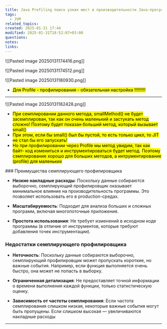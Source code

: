 ```yaml
---
title: Java Profiling поиск узких мест в производительности Java-программ
tags:
  - JVM
related_topics: 
created: 2025-01-31 17:44
modified: 2025-01-31T18:52:07+03:00
questions: 
notes: 
links: 
---
```


![[Pasted image 20250131174416.png]]

![[Pasted image 20250131174512.png]]

![[Pasted image 20250131180930.png]]
- <mark class="hltr-red">Для Profile - профилирования - обязательная настройка !!!!!!!!!</mark>



----

![[Pasted image 20250131182428.png]]
- <mark class="hltr-red">При семплировании данного метода, smallMethod() не будет засемплирован, так как он очень маленький и застукать метод сложно! Поэтому будет показан больший метод, который вызывает small()</mark>
- <mark class="hltr-yellow">При этом, если бы small() был бы пустой, то есть только цикл, то JIT не стал бы его запускать!</mark>   
- <mark class="hltr-red">Но при профилировании через Profile мы метод увидим, так как байт- код измениться и инструментироваться будет метод.</mark> <mark class="hltr-purple">Поэтому сэмплирование хорошо для больших методов, а интрументирование (profile) для маленьких
</mark>
### Преимущества семплирующего профилировщика

- **Низкие накладные расходы**: Поскольку данные собираются выборочно, семплирующий профилировщик оказывает минимальное влияние на производительность программы. Это позволяет использовать его в production-средах.
    
- **Масштабируемость**: Подходит для анализа больших и сложных программ, включая многопоточные приложения.
    
- **Простота использования**: Не требует изменений в исходном коде программы (в отличие от инструментов, которые требуют добавления точек инструментации).
    

### Недостатки семплирующего профилировщика

- **Неточность**: Поскольку данные собираются выборочно, семплирующий профилировщик может пропускать короткие, но важные события. Например, если функция выполняется очень быстро, она может не попасть в выборку.
    
- **Ограниченная детализация**: Не предоставляет точной информации о времени выполнения каждой функции, только статистическую оценку.
    
- **Зависимость от частоты семплирования**: Если частота семплирования слишком низкая, некоторые важные события могут быть пропущены. Если слишком высокая — увеличиваются накладные расходы

----
 

 